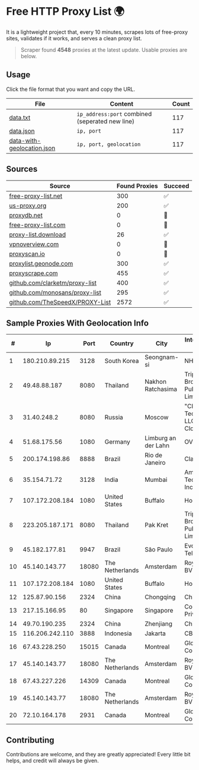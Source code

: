 
# Free HTTP Proxy List 🌍

It is a lightweight project that, every 10 minutes, scrapes lots of free-proxy sites, validates if it works, and serves a clean proxy list.


> Scraper found **4548** proxies at the latest update. Usable proxies are below.

## Usage

Click the file format that you want and copy the URL.


|File|Content|Count|
|----|-------|-----|
|[data.txt](https://raw.githubusercontent.com/themiralay/Proxy-List-World/master/data.txt)|`ip_address:port` combined (seperated new line)|117|
|[data.json](https://raw.githubusercontent.com/themiralay/Proxy-List-World/master/data.json)|`ip, port`|117|
|[data-with-geolocation.json](https://raw.githubusercontent.com/themiralay/Proxy-List-World/master/data-with-geolocation.json)|`ip, port, geolocation`|117|

## Sources

|Source|Found Proxies|Succeed|
|------|-------------|-------|
|[free-proxy-list.net](https://free-proxy-list.net)|300|✅|
|[us-proxy.org](https://www.us-proxy.org)|200|✅|
|[proxydb.net](http://proxydb.net)|0|🚫|
|[free-proxy-list.com](https://free-proxy-list.com/?page=&port=&type%5B%5D=http&type%5B%5D=https&up_time=0&search=Search)|0|🚫|
|[proxy-list.download](https://www.proxy-list.download/HTTP)|26|✅|
|[vpnoverview.com](https://vpnoverview.com/privacy/anonymous-browsing/free-proxy-servers)|0|🚫|
|[proxyscan.io](https://www.proxyscan.io)|0|🚫|
|[proxylist.geonode.com](https://proxylist.geonode.com/api/proxy-list?limit=300&page=1&sort_by=lastChecked&sort_type=desc&protocols=http,https)|300|✅|
|[proxyscrape.com](https://api.proxyscrape.com/v2/?request=displayproxies&protocol=http&timeout=10000&country=all&ssl=all&anonymity=all)|455|✅|
|[github.com/clarketm/proxy-list](https://raw.githubusercontent.com/clarketm/proxy-list/master/proxy-list-raw.txt)|400|✅|
|[github.com/monosans/proxy-list](https://raw.githubusercontent.com/monosans/proxy-list/main/proxies/http.txt)|295|✅|
|[github.com/TheSpeedX/PROXY-List](https://raw.githubusercontent.com/TheSpeedX/PROXY-List/master/http.txt)|2572|✅|


## Sample Proxies With Geolocation Info

|#|Ip|Port|Country|City|Internet Service Provider|
|-|--|----|-------|----|-------------------------|
|1|180.210.89.215|3128|South Korea|Seongnam-si|NHNCLOUD|
|2|49.48.88.187|8080|Thailand|Nakhon Ratchasima|Triple T Broadband Public Company Limited|
|3|31.40.248.2|8080|Russia|Moscow|"Cloud Technologies" LLC trading as Cloud.ru|
|4|51.68.175.56|1080|Germany|Limburg an der Lahn|OVH SAS|
|5|200.174.198.86|8888|Brazil|Rio de Janeiro|Claro S.A|
|6|35.154.71.72|3128|India|Mumbai|Amazon Technologies Inc.|
|7|107.172.208.184|1080|United States|Buffalo|HostPapa|
|8|223.205.187.171|8080|Thailand|Pak Kret|Triple T Broadband Public Company Limited|
|9|45.182.177.81|9947|Brazil|São Paulo|Evolucao Telecom Ltda|
|10|45.140.143.77|18080|The Netherlands|Amsterdam|RoyaleHosting BV|
|11|107.172.208.184|1080|United States|Buffalo|HostPapa|
|12|125.87.90.156|2324|China|Chongqing|China Telecom|
|13|217.15.166.95|80|Singapore|Singapore|Contabo Asia Private Limited|
|14|49.70.190.235|2324|China|Zhenjiang|Chinanet|
|15|116.206.242.110|3888|Indonesia|Jakarta|CBN|
|16|67.43.228.250|15015|Canada|Montreal|GloboTech Communications|
|17|45.140.143.77|18080|The Netherlands|Amsterdam|RoyaleHosting BV|
|18|67.43.227.226|14309|Canada|Montreal|GloboTech Communications|
|19|45.140.143.77|18080|The Netherlands|Amsterdam|RoyaleHosting BV|
|20|72.10.164.178|2931|Canada|Montreal|GloboTech Communications|



## Contributing

Contributions are welcome, and they are greatly appreciated! Every
little bit helps, and credit will always be given.

